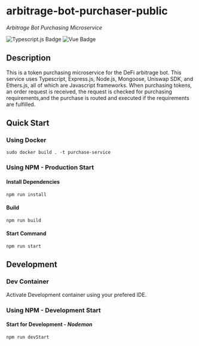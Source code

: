 # arbitrage-bot-purchaser-public
_Arbitrage Bot Purchasing Microservice_

![Typescript.js Badge](https://img.shields.io/badge/JavaScript-Typescript-green) ![Vue Badge](https://img.shields.io/badge/Framework-VUE-green)

## Description

This is a token purchasing microservice for the DeFi arbitrage bot. This service uses Typescript, Express.js, Node.js, Mongoose, Uniswap SDK, and Ethers.js, all of which are Javascript frameworks. When purchasing tokens, an order request is received, the request is checked for purchasing requirements,and the purchase is routed and executed if the requirements are fulfilled.

## Quick Start

### Using Docker
```
sudo docker build . -t purchase-service
```

### Using NPM - Production Start
#### Install Dependencies
```
npm run install
```

#### Build
```
npm run build
```

#### Start Command
```
npm run start
```
## Development
### Dev Container
Activate Development container using your prefered IDE.
### Using NPM - Development Start
#### Start for Development - _Nodemon_
```
npm run devStart
```